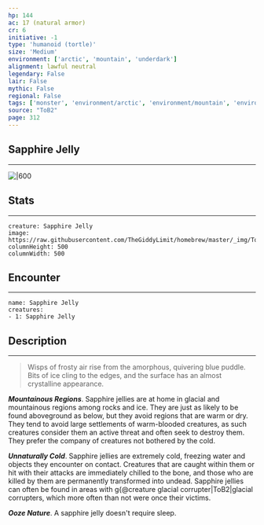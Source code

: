 ```yaml
---
hp: 144
ac: 17 (natural armor)
cr: 6
initiative: -1
type: 'humanoid (tortle)'    
size: 'Medium'
environment: ['arctic', 'mountain', 'underdark']
alignment: lawful neutral
legendary: False
lair: False
mythic: False
regional: False
tags: ['monster', 'environment/arctic', 'environment/mountain', 'environment/underdark']
source: "ToB2"
page: 312
---
```


## Sapphire Jelly
---

![|600](https://raw.githubusercontent.com/TheGiddyLimit/homebrew/master/_img/ToB2/creature/Sapphire%20Jelly.webp)

## Stats
---

```statblock
creature: Sapphire Jelly
image: https://raw.githubusercontent.com/TheGiddyLimit/homebrew/master/_img/ToB2/creature/token/Sapphire%20Jelly%20%28Token%29.png
columnHeight: 500
columnWidth: 500
```

## Encounter
---

```encounter-table
name: Sapphire Jelly
creatures:
- 1: Sapphire Jelly
```

## Description
---
>Wisps of frosty air rise from the amorphous, quivering blue puddle. Bits of ice cling to the edges, and the surface has an almost crystalline appearance.

**_Mountainous Regions_**. Sapphire jellies are at home in glacial and mountainous regions among rocks and ice. They are just as likely to be found aboveground as below, but they avoid regions that are warm or dry. They tend to avoid large settlements of warm-blooded creatures, as such creatures consider them an active threat and often seek to destroy them. They prefer the company of creatures not bothered by the cold.

**_Unnaturally Cold_**. Sapphire jellies are extremely cold, freezing water and objects they encounter on contact. Creatures that are caught within them or hit with their attacks are immediately chilled to the bone, and those who are killed by them are permanently transformed into undead. Sapphire jellies can often be found in areas with g{@creature glacial corrupter|ToB2|glacial corrupters, which more often than not were once their victims.

**_Ooze Nature_**. A sapphire jelly doesn't require sleep.






